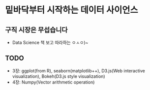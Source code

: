 # 밑바닥부터 시작하는 데이터 사이언스
## 구직 시장은 무섭습니다
- Data Science 책 보고 따라하는 ㅇㅅㅇ)~

## TODO
- 3장: ggplot(from R), seaborn(matplotlib++), D3.js(Web interactive visualization), Bokeh(D3.js style visualization)
- 4장: Numpy(Vector arithmetic operation)
